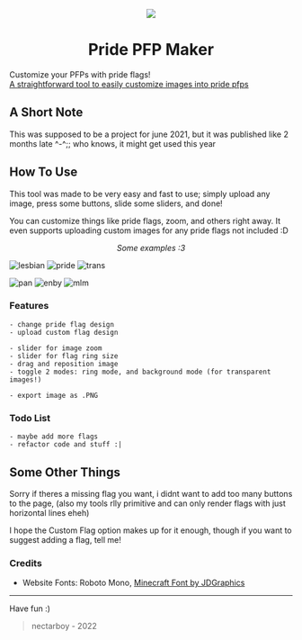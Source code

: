 <p align='center'><img src='https://github.com/nectarboy/pride-pfp-maker/blob/main/src/assets/logo_128.png?raw=true'></p>
<h1 align='center'>Pride PFP Maker</h1>

Customize your PFPs with pride flags!<br>
[A straightforward tool to easily customize images into pride pfps](https://nectarboy.github.io/pride-pfp-maker/)

## A Short Note
This was supposed to be a project for june 2021,
but it was published like 2 months late ^-^;; who knows, it might get used this year

## How To Use
This tool was made to be very easy and fast to use;
simply upload any image, press some buttons, slide some sliders, and done!

You can customize things like pride flags, zoom, and others right away.
It even supports uploading custom images for any pride flags not included :D

<p align='center'><i>Some examples :3</i></p>

![lesbian](https://github.com/nectarboy/pride-pfp-maker/blob/main/examples/previews/0.png?raw=true)
![pride](https://github.com/nectarboy/pride-pfp-maker/blob/main/examples/previews/1.png?raw=true)
![trans](https://github.com/nectarboy/pride-pfp-maker/blob/main/examples/previews/2.png?raw=true)

![pan](https://github.com/nectarboy/pride-pfp-maker/blob/main/examples/previews/3.png?raw=true)
![enby](https://github.com/nectarboy/pride-pfp-maker/blob/main/examples/previews/4.png?raw=true)
![mlm](https://github.com/nectarboy/pride-pfp-maker/blob/main/examples/previews/5.png?raw=true)

### Features
```
- change pride flag design
- upload custom flag design

- slider for image zoom
- slider for flag ring size
- drag and reposition image
- toggle 2 modes: ring mode, and background mode (for transparent images!)

- export image as .PNG
```

### Todo List
```
- maybe add more flags
- refactor code and stuff :|
```

## Some Other Things
Sorry if theres a missing flag you want, i didnt want to add too many buttons to the page,
(also my tools rlly primitive and can only render flags with just horizontal lines eheh)

I hope the Custom Flag option makes up for it enough, though if you want to suggest adding a flag, tell me!

### Credits
- Website Fonts: Roboto Mono, [Minecraft Font by JDGraphics](https://www.fontspace.com/minecraft-font-f28180)

---

Have fun :)
>nectarboy - 2022
